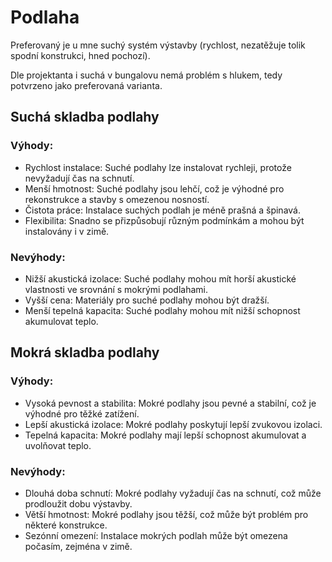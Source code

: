 # Podlaha

Preferovaný je u mne suchý systém výstavby (rychlost, nezatěžuje tolik spodní konstrukci, hned pochozí).

Dle projektanta i suchá v bungalovu nemá problém s hlukem, tedy potvrzeno jako preferovaná varianta.

## Suchá skladba podlahy
### Výhody:
- Rychlost instalace: Suché podlahy lze instalovat rychleji, protože nevyžadují čas na schnutí.
- Menší hmotnost: Suché podlahy jsou lehčí, což je výhodné pro rekonstrukce a stavby s omezenou nosností.
- Čistota práce: Instalace suchých podlah je méně prašná a špinavá.
- Flexibilita: Snadno se přizpůsobují různým podmínkám a mohou být instalovány i v zimě.

### Nevýhody:
- Nižší akustická izolace: Suché podlahy mohou mít horší akustické vlastnosti ve srovnání s mokrými podlahami.
- Vyšší cena: Materiály pro suché podlahy mohou být dražší.
- Menší tepelná kapacita: Suché podlahy mohou mít nižší schopnost akumulovat teplo.

## Mokrá skladba podlahy
### Výhody:
- Vysoká pevnost a stabilita: Mokré podlahy jsou pevné a stabilní, což je výhodné pro těžké zatížení.
- Lepší akustická izolace: Mokré podlahy poskytují lepší zvukovou izolaci.
- Tepelná kapacita: Mokré podlahy mají lepší schopnost akumulovat a uvolňovat teplo.

### Nevýhody:
- Dlouhá doba schnutí: Mokré podlahy vyžadují čas na schnutí, což může prodloužit dobu výstavby.
- Větší hmotnost: Mokré podlahy jsou těžší, což může být problém pro některé konstrukce.
- Sezónní omezení: Instalace mokrých podlah může být omezena počasím, zejména v zimě.